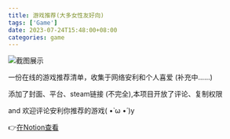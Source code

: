```yaml
---
title: 游戏推荐(大多女性友好向)
tags: ['Game']
date: 2023-07-24T15:48:00+08:00
categories: game
---
```


![截图展示](https://pic.imgdb.cn/item/64be2c831ddac507cc05b539.jpg)

一份在线的游戏推荐清单，收集于网络安利和个人喜爱 (补充中……)

添加了封面、平台、steam链接 (不完全),本项目开放了评论、复制权限

and 欢迎评论安利你推荐的游戏( •̀ ω •́ )y 


👉[在Notion查看](https://alivebrids.notion.site/alivebrids/2e43b0b9100a45a2bce32edb46a29033?v=5ac242f7b5344f3494dce36249072d48)



